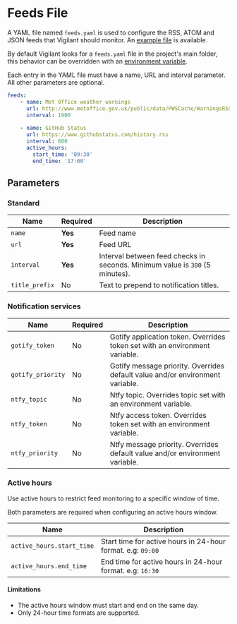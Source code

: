 # Feeds File

A YAML file named `feeds.yaml` is used to configure the RSS, ATOM and JSON feeds that Vigilant should monitor. An [example file](../feeds.example.yaml) is available.

By default Vigilant looks for a `feeds.yaml` file in the project's main folder, this behavior can be overridden with an [environment variable](configuration.md#feeds-file).

Each entry in the YAML file must have a name, URL and interval parameter. All other parameters are optional.

```YAML
feeds:
    - name: Met Office weather warnings
      url: http://www.metoffice.gov.uk/public/data/PWSCache/WarningsRSS/Region/UK
      interval: 1900
    
    - name: GitHub Status
      url: https://www.githubstatus.com/history.rss
      interval: 600
      active_hours:
        start_time: '09:30'
        end_time: '17:00'
```

## Parameters

### Standard

| Name              | Required | Description                                                                   |
| ----------------- | -------- | ----------------------------------------------------------------------------- |
| `name`            | **Yes**  | Feed name                                                                     |
| `url`             | **Yes**  | Feed URL                                                                      |
| `interval`        | **Yes**  | Interval between feed checks in seconds. Minimum value is `300` (5 minutes).  |
| `title_prefix`    | No       | Text to prepend to notification titles.                                       |

### Notification services

| Name              | Required | Description                                                                   |
| ----------------- | -------- | ----------------------------------------------------------------------------- |
| `gotify_token`    | No       | Gotify application token. Overrides token set with an environment variable.   |
| `gotify_priority` | No       | Gotify message priority. Overrides default value and/or environment variable. |
| `ntfy_topic`      | No       | Ntfy topic. Overrides topic set with an environment variable.                 |
| `ntfy_token`      | No       | Ntfy access token. Overrides token set with an environment variable.          |
| `ntfy_priority`   | No       | Ntfy message priority. Overrides default value and/or environment variable.   |

### Active hours

Use active hours to restrict feed monitoring to a specific window of time.

Both parameters are required when configuring an active hours window.

| Name                     | Description                                                  |
| ------------------------ | ------------------------------------------------------------ |
| `active_hours.start_time`| Start time for active hours in 24-hour format. e.g: `09:00`  |
| `active_hours.end_time`  | End time for active hours in 24-hour format. e.g: `16:30`    |

#### Limitations

- The active hours window must start and end on the same day.
- Only 24-hour time formats are supported.
